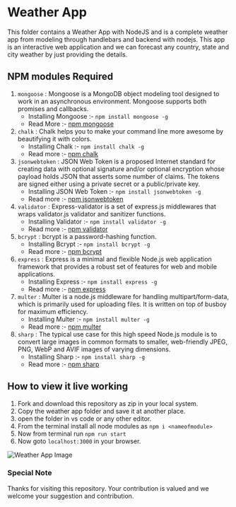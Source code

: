 # Weather App
This folder contains a Weather App with NodeJS and is a complete weather app from modeling through handlebars and backend with nodejs. This app is an interactive web application and we can forecast any country, state and city weather by just providing the details.


## NPM modules Required
1. ```mongoose``` : Mongoose is a MongoDB object modeling tool designed to work in an asynchronous environment. Mongoose supports both promises and callbacks.
      - Installing Mongoose :- ```npm install mongoose -g```
      - Read More :- [npm mongoose](https://www.npmjs.com/package/mongoose)
2. ```chalk``` : Chalk helps you to make your command line more awesome by beautifying it with colors.
      - Installing Chalk :- ```npm install chalk -g```
      - Read more :- [npm chalk](https://www.npmjs.com/package/chalk)
3. ```jsonwebtoken``` : JSON Web Token is a proposed Internet standard for creating data with optional signature and/or optional encryption whose payload holds JSON that asserts some number of claims. The tokens are signed either using a private secret or a public/private key.
      - Installing JSON Web Token :- ```npm install jsonwebtoken -g```
      - Read more :- [npm jsonwebtoken](https://www.npmjs.com/package/jsonwebtoken)
4. ```validator``` : Express-validator is a set of express.js middlewares that wraps validator.js validator and sanitizer functions.
      - Installing Validator :- ```npm install validator -g```
      - Read more :- [npm validator](https://www.npmjs.com/package/validator)
5. ```bcrypt``` : bcrypt is a password-hashing function.
      - Installing Bcrypt :- ```npm install bcrypt -g```
      - Read more :- [npm bcrypt](https://www.npmjs.com/package/bcrypt)
6. ```express``` : Express is a minimal and flexible Node.js web application framework that provides a robust set of features for web and mobile applications.
      - Installing Express :- ```npm install express -g```
      - Read more :- [npm express](https://www.npmjs.com/package/express)
7. ```multer``` : Multer is a node.js middleware for handling multipart/form-data, which is primarily used for uploading files. It is written on top of busboy for maximum efficiency.
      - Installing Multer :- ```npm install multer -g```
      - Read more :- [npm multer](https://www.npmjs.com/package/multer)
8. ```sharp``` : The typical use case for this high speed Node.js module is to convert large images in common formats to smaller, web-friendly JPEG, PNG, WebP and AVIF images of varying dimensions.
      - Installing Sharp :- ```npm install sharp -g```
      - Read more :- [npm sharp](https://www.npmjs.com/package/sharp)

## How to view it live working
1. Fork and download this repository as zip in your local system.
2. Copy the weather app folder and save it at another place.
3. open the folder in vs code or any other editor.
4. From the terminal install all node modules as ``` npm i <nameofmodule> ```
5. Now from terminal run ``` npm run start ```
6. Now goto ```localhost:3000``` in your browser.


![Weather App Image](https://user-images.githubusercontent.com/69409625/125270134-ff837600-e326-11eb-84b9-e314eff75663.png)



### Special Note
Thanks for visiting this repository. Your contribution is valued and we welcome your suggestion and contribution.
